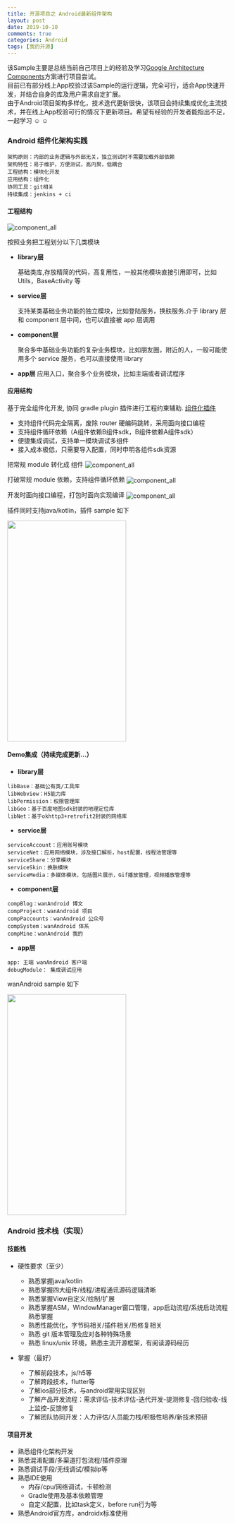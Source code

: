 ```yaml
---
title: 开源项目之 Android最新组件架构
layout: post
date: 2019-10-10
comments: true
categories: Android
tags: [我的开源]
---
```

该Sample主要是总结当前自己项目上的经验及学习[Google Architecture Components](https://developer.android.com/arch)方案进行项目尝试。  
目前已有部分线上App校验过该Sample的运行逻辑，完全可行，适合App快速开发，并结合自身的库及用户需求自定扩展。  
由于Android项目架构多样化，技术迭代更新很快，该项目会持续集成优化主流技术，并在线上App校验可行的情况下更新项目。希望有经验的开发者能指出不足，一起学习 :relaxed: :relaxed:

### Android 组件化架构实践

```
架构原则：内部的业务逻辑与外部无关，独立测试时不需要加载外部依赖
架构特性：易于维护，方便测试，高内聚，低耦合
工程结构：模块化开发
应用结构：组件化
协同工具：git相关
持续集成：jenkins + ci
```

#### 工程结构

<img src="https://github.com/YummyLau/AndroidModularArchiteture/blob/master/doc/component_build_0.png?raw=true"  alt="component_all" align=center />

按照业务把工程划分以下几类模块

* **library层** 

	基础类库,存放精简的代码，高复用性，一般其他模块直接引用即可，比如Utils，BaseActivity 等
* **service层** 

	支持某类基础业务功能的独立模块，比如登陆服务，换肤服务.介于 library 层和 component 层中间，也可以直接被 app 层调用
	
* **component层** 

	聚合多中基础业务功能的复杂业务模块，比如朋友圈，附近的人，一般可能使用多个 service 服务，也可以直接使用 library
	
* **app层**
 	应用入口，聚合多个业务模块，比如主端或者调试程序

#### 应用结构

基于完全组件化开发, 协同 gradle plugin 插件进行工程约束辅助. [组件化插件](https://github.com/YummyLau/ComponentPlugin)

* 支持组件代码完全隔离，废除 router 硬编码跳转，采用面向接口编程
* 支持组件循环依赖（A组件依赖B组件sdk，B组件依赖A组件sdk）
* 便捷集成调试，支持单一模块调试多组件
* 接入成本极低，只需要导入配置，同时申明各组件sdk资源

把常规 module 转化成 组件
<img src="https://github.com/YummyLau/AndroidModularArchiteture/blob/master/doc/component_build_1.jpg?raw=true"  alt="component_all" align=center />

打破常规 module 依赖，支持组件循环依赖
<img src="https://github.com/YummyLau/AndroidModularArchiteture/blob/master/doc/component_build_2.jpg?raw=true"  alt="component_all" align=center />

开发时面向接口编程，打包时面向实现编译
<img src="https://github.com/YummyLau/AndroidModularArchiteture/blob/master/doc/component_build_3.jpg?raw=true"  alt="component_all" align=center />

插件同时支持java/kotlin，插件 sample 如下

<img src="https://github.com/YummyLau/AndroidModularArchiteture/blob/master/doc/sample.png?raw=true"  width = "270" height = "500" align=center />

#### Demo集成（持续完成更新...）

* **library层** 

```
libBase：基础公有类/工具库
libWebview：H5能力库
libPermission：权限管理库
libGeo：基于百度地图sdk封装的地理定位库
libNet：基于okhttp3+retrofit2封装的网络库
```

* **service层** 

```
serviceAccount：应用账号模块
serviceNet：应用网络模块，涉及接口解析，host配置，线程池管理等
serviceShare：分享模块
serviceSkin：换肤模块
serviceMedia：多媒体模块，包括图片展示，Gif播放管理，视频播放管理等
```
	
* **component层** 

```
compBlog：wanAndroid 博文
compProject：wanAndroid 项目
compPaccounts：wanAndroid 公众号
compSystem：wanAndroid 体系
compMine：wanAndroid 我的
```

* **app层**

```
app: 主端 wanAndroid 客户端
debugModule： 集成调试应用
```

wanAndroid sample 如下

<img src="https://github.com/YummyLau/AndroidModularArchiteture/blob/master/doc/android_modular_architeture.png?raw=true"  width = "270" height = "500" align=center />


### Android 技术栈（实现）

#### 技能栈
* 硬性要求（至少）
	* 熟悉掌握java/kotlin
	* 熟悉掌握四大组件/线程/进程通讯源码逻辑清晰
	* 熟悉掌握View自定义/绘制/扩展
	* 熟悉掌握ASM，WindowManager窗口管理，app启动流程/系统启动流程熟悉掌握
	* 熟悉性能优化，字节码相关/插件相关/热修复相关
	* 熟悉 git 版本管理及应对各种特殊场景
	* 熟悉 linux/unix 环境，熟悉主流开源框架，有阅读源码经历

* 掌握（最好）
	* 了解前段技术，js/h5等
	* 了解跨段技术，flutter等
	* 了解ios部分技术，与android常用实现区别
	* 了解产品开发流程：需求评估-技术评估-迭代开发-提测修复-回归验收-线上监控-反馈修复
	* 了解团队协同开发：人力评估/人员能力栈/积极性培养/新技术预研

#### 项目开发

* 熟悉组件化架构开发
* 熟悉混淆配置/多渠道打包流程/插件原理
* 熟悉调试手段/无线调试/模拟ip等
* 熟悉IDE使用
	* 内存/cpu/网络调试，卡顿检测
	* Gradle使用及基本依赖管理
	* 自定义配置，比如task定义，before run行为等
* 熟悉Android官方库，androidx标准使用
